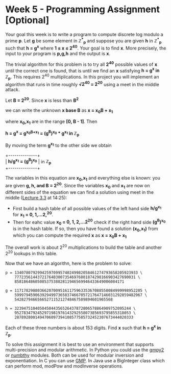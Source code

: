 # Week 5 - Programming Assignment [Optional]

Your goal this week is to write a program to compute discrete log modulo a prime **p**.    Let **g** be some element in **ℤ<sup>*</sup><sub>p</sub>** and suppose you are given **h** in **ℤ<sup>*</sup><sub>p</sub>** such that **h = g<sup>x</sup>** where **1 ≤ x ≤ 2<sup>40</sup>**.  Your goal is to find **x**.  More precisely, the input to your program is **p,g,h** and the output is **x**.

The trivial algorithm for this problem is to try all **2<sup>40</sup>** possible values of **x** until the correct one is found, that is until we find an **x** satisfying **h = g<sup>x</sup> in  ℤ<sub>p</sub>**.  This requires 2<sup>40</sup> multiplications.  In this project you will implement an algorithm that runs in time roughly **√2<sup>40</sup> = 2<sup>20</sup>** using a meet in the middle attack.

Let **B = 2<sup>20</sup>**.  Since **x** is less than **B<sup>2</sup>**

we can write the unknown **x base B** as **x = x<sub>0</sub>B + x<sub>1</sub>**

where **x<sub>0</sub>,x<sub>1</sub>** are in the range **[0, B - 1]**. Then

**h = g<sup>x</sup> = g<sup>x<sub>0</sub>B+x<sub>1</sub></sup> = (g<sup>B</sup>)<sup>x<sub>0</sub></sup> * g<sup>x<sub>1</sub></sup> in ℤ<sub>p</sub>**

By moving the term **g<sup>x<sub>1</sub></sup>** to the other side we obtain

 +--------------+  
 | **h/g<sup>x<sub>1</sub></sup> = (g<sup>B</sup>)<sup>x<sub>0</sup></sub>** | in **ℤ<sub>p</sub>**  
 +--------------+

The variables in this equation are **x<sub>0</sub>,x<sub>1</sub>** and everything else is known: you are given **g, h, and B = 2<sup>20</sup>**.  Since the variables **x<sub>0</sub>** and **x<sub>1</sub>** are now on different sides of the equation we can find a solution using meet in the middle ([Lecture 3.3](https://www.coursera.org/learn/crypto/lecture/fPA8S/exhaustive-search-attacks) at 14:25):

* First build a hash table of all possible values of the left hand side **h/g<sup>x<sub>1</sub></sup>** for **x<sub>1</sub> = 0, 1,...2,<sup>20</sup>**.
* Then for eahc value **x<sub>0</sub> = 0, 1, 2,...2<sup>20</sup>** check if the right hand side **(g<sup>B</sup>)<sup>x<sub>0</sub></sup>** is in the hash table.  If so, then you have found a solution **(x<sub>0</sub>,x<sub>1</sub>)** from which you can compute the required **x** as **x = x<sub>0</sub>B + x<sub>1</sub>**

The overall work is about 2<sup>20</sup> multiplications to build the table and another 2<sup>20</sup> lookups in this table.

Now that we have an algorithn, here is the problem to solve:

```
p = 134078079299425970995740249982058461274793658205923933 \
    77723561443721764030073546976801874298166903427690031 \
    858186486050853753882811946569946433649006084171

g = 11717829880366207009516117596335367088558084999998952205 \
    59997945906392949973658374667057217647146031292859482967 \
    5428279466566527115212748467589894601965568

h = 323947510405045044356526437872806578864909752095244 \
    952783479245297198197614329255807385693795855318053 \
    2878928001494706097394108577585732452307673444020333
```

Each of these three numbers is about 153 digits.  Find **x** such that **h = g<sup>x</sup> in ℤ<sub>p</sub>**.

To solve this assignment it is best to use an environment that supports multi-precision and modular arithmetic.   In Python you could use the [gmpy2](http://readthedocs.org/docs/gmpy2/en/latest/mpz.html#mpz-methods) or [numbthy](http://www.math.umbc.edu/~campbell/Computers/Python/lib/numbthy.py) modules.  Both can be used for modular inversion and exponentiation.  In C you can use [GMP](http://gmplib.org/).   In Java use a BigInteger class which can perform mod, modPow and modInverse operations.
